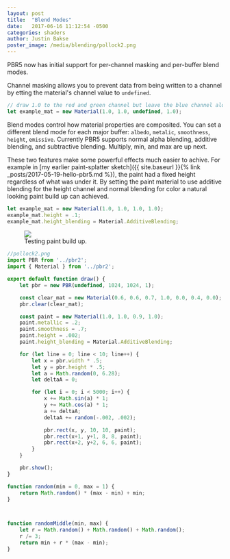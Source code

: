 ```yaml
---
layout: post
title:  "Blend Modes"
date:   2017-06-16 11:12:54 -0500
categories: shaders
author: Justin Bakse
poster_image: /media/blending/pollock2.png
---
```


PBR5 now has initial support for per-channel masking and per-buffer blend modes. 

Channel masking allows you to prevent data from being written to a channel by etting the material's channel value to `undefined`.

```javascript
// draw 1.0 to the red and green channel but leave the blue channel alone
let example_mat = new Material(1.0, 1.0, undefined, 1.0);
```

Blend modes control how material properties are composited. You can set a different blend mode for each major buffer: `albedo`, `metalic`, `smoothness`, `height`, `emissive`. Currently PBR5 supports normal alpha blending, additive blending, and subtractive blending. Multiply, min, and max are up next.

These two features make some powerful effects much easier to achive. For example in [my earlier paint-splatter sketch]({{ site.baseurl }}{% link _posts/2017-05-19-hello-pbr5.md %}), the paint had a fixed height regardless of what was under it. By setting the paint material to use additive blending for the height channel and normal blending for color a natural looking paint build up can achieved.

```javascript
let example_mat = new Material(1.0, 1.0, 1.0, 1.0);
example_mat.height = .1;
example_mat.height_blending = Material.AdditiveBlending;
```

<div class="figures">
    <figure>
        <img src="{{site.baseurl}}/media/blending/pollock2.png">
        <figcaption>
        Testing paint build up.
        </figcaption>
    </figure>
</div>



```javascript
//pollock2.png
import PBR from '../pbr2';
import { Material } from '../pbr2';

export default function draw() {
    let pbr = new PBR(undefined, 1024, 1024, 1);

    const clear_mat = new Material(0.6, 0.6, 0.7, 1.0, 0.0, 0.4, 0.0);
    pbr.clear(clear_mat);

    const paint = new Material(1.0, 1.0, 0.9, 1.0);
    paint.metallic = .2;
    paint.smoothness = .7;
    paint.height = .002;
    paint.height_blending = Material.AdditiveBlending;

    for (let line = 0; line < 10; line++) {
        let x = pbr.width * .5;
        let y = pbr.height * .5;
        let a = Math.random(0, 6.28);
        let deltaA = 0;

        for (let i = 0; i < 5000; i++) {
            x += Math.sin(a) * 1;
            y += Math.cos(a) * 1;
            a += deltaA;
            deltaA += random(-.002, .002);

            pbr.rect(x, y, 10, 10, paint);
            pbr.rect(x+1, y+1, 8, 8, paint);
            pbr.rect(x+2, y+2, 6, 6, paint);
        }
    }

    pbr.show();
}

function random(min = 0, max = 1) {
    return Math.random() * (max - min) + min;
}



function randomMiddle(min, max) {
    let r = Math.random() + Math.random() + Math.random();
    r /= 3;
    return min + r * (max - min);
}
```